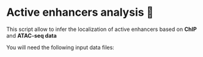 # Active enhancers analysis :signal_strength:

This script allow to infer the localization of active enhancers based on **ChIP** and **ATAC-seq data**

You will need the following input data files:
